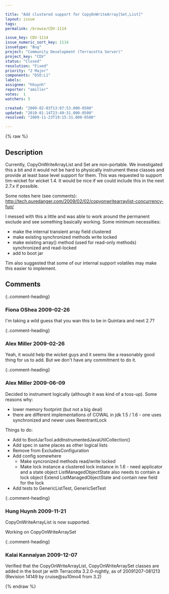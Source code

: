 ```yaml
---

title: "Add clustered support for CopyOnWriteArray[Set,List]"
layout: issue
tags: 
permalink: /browse/CDV-1114

issue_key: CDV-1114
issue_numeric_sort_key: 1114
issuetype: "Bug"
project: "Community Development (Terracotta Server)"
project_key: "CDV"
status: "Closed"
resolution: "Fixed"
priority: "2 Major"
components: "DSO:L1"
labels: 
assignee: "hhuynh"
reporter: "amiller"
votes:  1
watchers: 5

created: "2009-02-03T13:07:53.000-0500"
updated: "2010-01-14T23:49:31.000-0500"
resolved: "2009-11-23T19:15:31.000-0500"

---
```




{% raw %}



## Description

<div markdown="1" class="description">

Currently, CopyOnWriteArrayList and Set are non-portable.  We investigated this a bit and it would not be hard to physically instrument these classes and provide at least base level support for them.  This was requested to support tim-wicket for wicket 1.4.  It would be nice if we could include this in the next 2.7.x if possible.

Some notes here (see comments):
http://tech.puredanger.com/2009/02/02/copyonwritearraylist-concurrency-fun/

I messed with this a little and was able to work around the permanent exclude and see something basically working.  Some minimum necessities:
- make the internal transient array field clustered 
- make existing synchronized methods write locked
- make existing array() method (used for read-only methods) synchronized and read-locked
- add to boot jar

Tim also suggested that some of our internal support volatiles may make this easier to implement.



</div>

## Comments


{:.comment-heading}
### **Fiona OShea** <span class="date">2009-02-26</span>

<div markdown="1" class="comment">

I'm taking a wild guess that you wan this to be in Quintara and next 2.7?

</div>


{:.comment-heading}
### **Alex Miller** <span class="date">2009-02-26</span>

<div markdown="1" class="comment">

Yeah, it would help the wicket guys and it seems like a reasonably good thing for us to add.  But we don't have any commitment to do it.

</div>


{:.comment-heading}
### **Alex Miller** <span class="date">2009-06-09</span>

<div markdown="1" class="comment">

Decided to instrument logically (although it was kind of a toss-up).  Some reasons why:
- lower memory footprint (but not a big deal)
- there are different implementations of COWAL in jdk 1.5 / 1.6 - one uses synchronized and newer uses ReentrantLock

Things to do:
- Add to BootJarTool.addInstrumentedJavaUtilCollection()
- Add spec in same places as other logical lists
- Remove from ExcludesConfiguration
- Add config somewhere
    - Make syncronized methods read/write locked
    - Make lock instance a clustered lock instance in 1.6 - need applicator and a state object
            ListManagedObjectState also needs to contain a lock object
            Extend ListManagedObjectState and contain new field for the lock
- Add tests to GenericListTest, GenericSetTest


</div>


{:.comment-heading}
### **Hung Huynh** <span class="date">2009-11-21</span>

<div markdown="1" class="comment">

CopyOnWriteArrayList is now supported.

Working on CopyOnWriteArraySet

</div>


{:.comment-heading}
### **Kalai Kannaiyan** <span class="date">2009-12-07</span>

<div markdown="1" class="comment">

Verified that the CopyOnWriteArrayList, CopyOnWriteArraySet classes are added in the boot jar with Terracotta 3.2.0-nightly, as of 20091207-081213 (Revision 14149 by cruise@su10mo4 from 3.2) 


</div>



{% endraw %}

